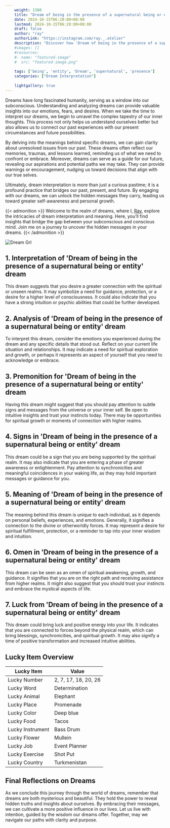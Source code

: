 ```yaml
---
    weight: 1388
    title: "Dream of being in the presence of a supernatural being or entity"  # Assuming 'title' column exists
    date: 2024-10-15T06:20:00+08:00
    lastmod: 2024-10-15T06:20:00+08:00
    draft: false
    author: "ray"
    authorLink: "https://instagram.com/ray._.atelier"
    description: "Discover how 'Dream of being in the presence of a supernatural being or entity' can interpret your future and uncover its significant meanings in your life."
    #images: []
    #resources:
    #- name: "featured-image"
    #  src: "featured-image.png"
    
    tags: ['being', 'entity', 'Dream', 'supernatural', 'presence']
    categories: ["Dream Interpretation"]
    
    lightgallery: true
---
```

    
Dreams have long fascinated humanity, serving as a window into our subconscious. Understanding and analyzing dreams can provide valuable insights into our emotions, fears, and desires. When we take the time to interpret our dreams, we begin to unravel the complex tapestry of our inner thoughts. This process not only helps us understand ourselves better but also allows us to connect our past experiences with our present circumstances and future possibilities.

By delving into the meanings behind specific dreams, we can gain clarity about unresolved issues from our past. These dreams often reflect our memories, traumas, and lessons learned, reminding us of what we need to confront or embrace. Moreover, dreams can serve as a guide for our future, revealing our aspirations and potential paths we may take. They can provide warnings or encouragement, nudging us toward decisions that align with our true selves.

Ultimately, dream interpretation is more than just a curious pastime; it is a profound practice that bridges our past, present, and future. By engaging with our dreams, we can unlock the hidden messages they carry, leading us toward greater self-awareness and personal growth.

{{< admonition >}}
Welcome to the realm of dreams, where I, [Ray](https://instagram.com/ray._.atelier), explore the intricacies of dream interpretation and meaning. Here, you’ll find insights that bridge the gap between your subconscious and conscious mind. Join me on a journey to uncover the hidden messages in your dreams.
{{< /admonition >}}

![Dream Grl](https://cdn.pixabay.com/photo/2017/11/02/03/35/gothic-2910057_1280.jpg "Dream Grl")

## 1. Interpretation of 'Dream of being in the presence of a supernatural being or entity' dream

This dream suggests that you desire a greater connection with the spiritual or unseen realms. It may symbolize a need for guidance, protection, or a desire for a higher level of consciousness. It could also indicate that you have a strong intuition or psychic abilities that could be further developed.

## 2. Analysis of 'Dream of being in the presence of a supernatural being or entity' dream

To interpret this dream, consider the emotions you experienced during the dream and any specific details that stood out. Reflect on your current life situation and relationships. It may indicate a need for spiritual exploration and growth, or perhaps it represents an aspect of yourself that you need to acknowledge or embrace.

## 3. Premonition for 'Dream of being in the presence of a supernatural being or entity' dream

Having this dream might suggest that you should pay attention to subtle signs and messages from the universe or your inner self. Be open to intuitive insights and trust your instincts today. There may be opportunities for spiritual growth or moments of connection with higher realms.

## 4. Signs in 'Dream of being in the presence of a supernatural being or entity' dream

This dream could be a sign that you are being supported by the spiritual realm. It may also indicate that you are entering a phase of greater awareness or enlightenment. Pay attention to synchronicities and meaningful coincidences in your waking life, as they may hold important messages or guidance for you.

## 5. Meaning of 'Dream of being in the presence of a supernatural being or entity' dream

The meaning behind this dream is unique to each individual, as it depends on personal beliefs, experiences, and emotions. Generally, it signifies a connection to the divine or otherworldly forces. It may represent a desire for spiritual fulfillment, protection, or a reminder to tap into your inner wisdom and intuition.

## 6. Omen in 'Dream of being in the presence of a supernatural being or entity' dream

This dream can be seen as an omen of spiritual awakening, growth, and guidance. It signifies that you are on the right path and receiving assistance from higher realms. It might also suggest that you should trust your instincts and embrace the mystical aspects of life.

## 7. Luck from 'Dream of being in the presence of a supernatural being or entity' dream

This dream could bring luck and positive energy into your life. It indicates that you are connected to forces beyond the physical realm, which can bring blessings, synchronicities, and spiritual growth. It may also signify a time of positive transformation and increased intuitive abilities.

## Lucky Item Overview
| Lucky Item          | Value              |
|---------------|--------------------|
| Lucky Number        | 2, 7, 17, 18, 20, 26  |
| Lucky Word          | Determination |
| Lucky Animal        | Elephant |
| Lucky Place         | Promenade     |
| Lucky Color         | Deep blue     |
| Lucky Food          | Tacos      |
| Lucky Instrument    | Bass Drum |
| Lucky Flower        | Mullein    |
| Lucky Job           | Event Planner       |
| Lucky Exercise      | Shot Put  |
| Lucky Country       | Turkmenistan    |


##  Final Reflections on Dreams

As we conclude this journey through the world of dreams, remember that dreams are both mysterious and beautiful. They hold the power to reveal hidden truths and insights about ourselves. By embracing their messages, we can cultivate a more positive influence in our lives. Let us live with intention, guided by the wisdom our dreams offer. Together, may we navigate our paths with clarity and purpose.
